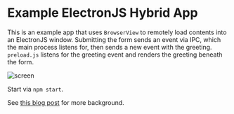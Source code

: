 # Example ElectronJS Hybrid App

This is an example app that uses `BrowserView` to remotely load contents into an ElectronJS window. Submitting the form sends an event via IPC, which the main process listens for, then sends a new event with the greeting. `preload.js` listens for the greeting event and renders the greeting beneath the form.

![screen](https://user-images.githubusercontent.com/7880/67238861-1b384180-f40b-11e9-85ab-10031fd3429b.png)

Start via `npm start`.

See [this blog post](https://smilesql.com/blog/hybrid-electron-app-example/) for more background.
